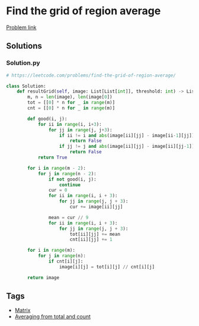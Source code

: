# Find the grid of region average

[Problem link](https://leetcode.com/problems/find-the-grid-of-region-average/)

## Solutions


### Solution.py
```py
# https://leetcode.com/problems/find-the-grid-of-region-average/

class Solution:
    def resultGrid(self, image: List[List[int]], threshold: int) -> List[List[int]]:
        m, n = len(image), len(image[0])
        tot = [[0] * n for _ in range(m)]
        cnt = [[0] * n for _ in range(m)]

        def good(i, j):
            for ii in range(i, i+3):
                for jj in range(j, j+3):
                    if ii != i and abs(image[ii][jj] - image[ii-1][jj]) > threshold:
                        return False
                    if jj != j and abs(image[ii][jj] - image[ii][jj-1]) > threshold:
                        return False
            return True

        for i in range(m - 2):
            for j in range(n - 2):
                if not good(i, j):
                    continue
                cur = 0
                for ii in range(i, i + 3):
                    for jj in range(j, j + 3):
                        cur += image[ii][jj]

                mean = cur // 9
                for ii in range(i, i + 3):
                    for jj in range(j, j + 3):
                        tot[ii][jj] += mean
                        cnt[ii][jj] += 1

        for i in range(m):
            for j in range(n):
                if cnt[i][j]:
                    image[i][j] = tot[i][j] // cnt[i][j]

        return image
```
## Tags

* [Matrix](/Collections/matrix.md#matrix)
* [Averaging from total and count](/Collections/averaging-from-total-and-count.md#averaging-from-total-and-count)
